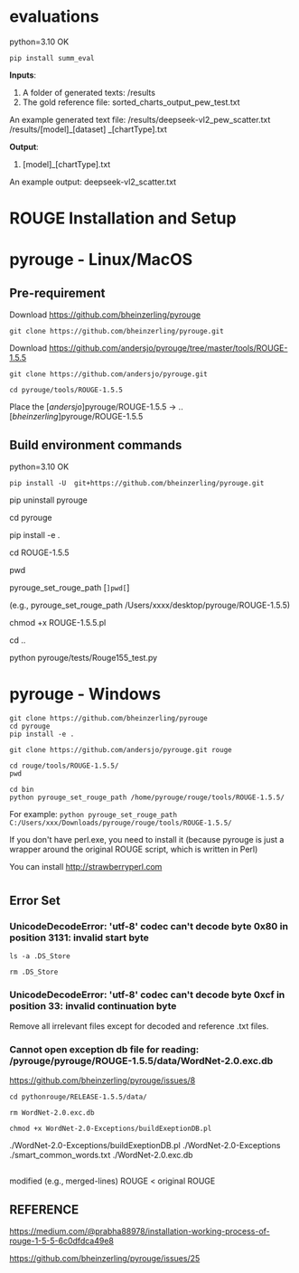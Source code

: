 # evaluations

python=3.10 OK

`pip install summ_eval`

**Inputs**:
1. A folder of generated texts: /results   
2. The gold reference file: sorted_charts_output_pew_test.txt

An example generated text file: /results/deepseek-vl2_pew_scatter.txt   
/results/[model]_[dataset] _[chartType].txt

**Output**:
1. [model]_[chartType].txt

An example output: deepseek-vl2_scatter.txt

#
#

# ROUGE Installation and Setup

# pyrouge - Linux/MacOS

## Pre-requirement

Download https://github.com/bheinzerling/pyrouge

`git clone https://github.com/bheinzerling/pyrouge.git`

Download https://github.com/andersjo/pyrouge/tree/master/tools/ROUGE-1.5.5

`git clone https://github.com/andersjo/pyrouge.git`

`cd pyrouge/tools/ROUGE-1.5.5`

Place the [*andersjo*]pyrouge/ROUGE-1.5.5 -> ..[*bheinzerling*]pyrouge/ROUGE-1.5.5

##

## Build environment commands

python=3.10 OK

`pip install -U  git+https://github.com/bheinzerling/pyrouge.git`

pip uninstall pyrouge

cd pyrouge

pip install -e .

cd ROUGE-1.5.5

pwd

pyrouge_set_rouge_path [`]pwd[`]

(e.g., pyrouge_set_rouge_path /Users/xxxx/desktop/pyrouge/ROUGE-1.5.5)

chmod +x ROUGE-1.5.5.pl

cd ..

python pyrouge/tests/Rouge155_test.py

#
#

# pyrouge - Windows

`git clone https://github.com/bheinzerling/pyrouge`    
`cd pyrouge`    
`pip install -e .`    

`git clone https://github.com/andersjo/pyrouge.git rouge`    

`cd rouge/tools/ROUGE-1.5.5/`    
`pwd`    

`cd bin`    
`python pyrouge_set_rouge_path /home/pyrouge/rouge/tools/ROUGE-1.5.5/`    

For example: `python pyrouge_set_rouge_path C:/Users/xxx/Downloads/pyrouge/rouge/tools/ROUGE-1.5.5/`    

If you don't have perl.exe, you need to install it (because pyrouge is just a wrapper around the original ROUGE script, which is written in Perl)

You can install http://strawberryperl.com

#
#

## Error Set

### UnicodeDecodeError: 'utf-8' codec can't decode byte 0x80 in position 3131: invalid start byte

`ls -a .DS_Store`

`rm .DS_Store`

###

### UnicodeDecodeError: 'utf-8' codec can't decode byte 0xcf in position 33: invalid continuation byte

Remove all irrelevant files except for decoded and reference .txt files.

### 

### Cannot open exception db file for reading: /pyrouge/pyrouge/ROUGE-1.5.5/data/WordNet-2.0.exc.db

https://github.com/bheinzerling/pyrouge/issues/8

`cd pythonrouge/RELEASE-1.5.5/data/`

`rm WordNet-2.0.exc.db`

`chmod +x WordNet-2.0-Exceptions/buildExeptionDB.pl`

./WordNet-2.0-Exceptions/buildExeptionDB.pl ./WordNet-2.0-Exceptions ./smart_common_words.txt ./WordNet-2.0.exc.db

##

modified (e.g., merged-lines) ROUGE < original ROUGE

##

## REFERENCE

https://medium.com/@prabha88978/installation-working-process-of-rouge-1-5-5-6c0dfdca49e8

https://github.com/bheinzerling/pyrouge/issues/25
